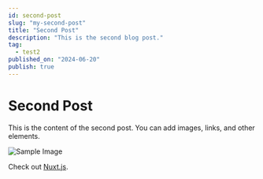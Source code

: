 ```yaml
---
id: second-post
slug: "my-second-post"
title: "Second Post"
description: "This is the second blog post."
tag:
  - test2
published_on: "2024-06-20"
publish: true
---
```


# Second Post

This is the content of the second post. You can add images, links, and other elements.

![Sample Image](~/assets/images/sample.jpg)

Check out [Nuxt.js](https://nuxtjs.org).
